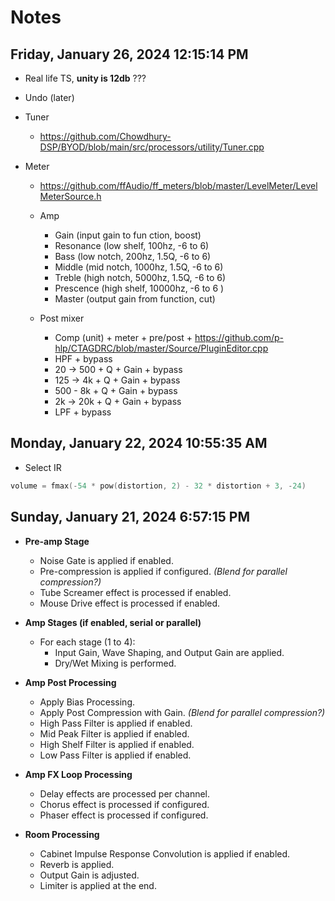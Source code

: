 # Notes

## Friday, January 26, 2024 12:15:14 PM

- Real life TS, **unity is 12db** ???
- Undo (later)
- Tuner
  - https://github.com/Chowdhury-DSP/BYOD/blob/main/src/processors/utility/Tuner.cpp

- Meter
  - https://github.com/ffAudio/ff_meters/blob/master/LevelMeter/LevelMeterSource.h

  - Amp
    - Gain (input gain to fun
    ction, boost)
    - Resonance (low shelf, 100hz, -6 to 6)
    - Bass (low notch, 200hz, 1.5Q, -6 to 6)
    - Middle (mid notch, 1000hz, 1.5Q, -6 to 6)
    - Treble (high notch, 5000hz, 1.5Q, -6 to 6)
    - Prescence (high shelf, 10000hz, -6 to 6 )
    - Master (output gain from function, cut)
  
  - Post mixer
    - Comp (unit) + meter + pre/post + https://github.com/p-hlp/CTAGDRC/blob/master/Source/PluginEditor.cpp
    - HPF + bypass
    - 20 -> 500 + Q + Gain + bypass
    - 125 -> 4k + Q + Gain + bypass
    - 500 - 8k + Q + Gain + bypass
    - 2k -> 20k + Q + Gain + bypass
    - LPF + bypass

## Monday, January 22, 2024 10:55:35 AM

- Select IR

```C++
volume = fmax(-54 * pow(distortion, 2) - 32 * distortion + 3, -24)
```

## Sunday, January 21, 2024 6:57:15 PM

- **Pre-amp Stage**
  - Noise Gate is applied if enabled.
  - Pre-compression is applied if configured. *(Blend for parallel compression?)*
  - Tube Screamer effect is processed if enabled.
  - Mouse Drive effect is processed if enabled.

- **Amp Stages (if enabled, serial or parallel)**
  - For each stage (1 to 4):
    - Input Gain, Wave Shaping, and Output Gain are applied.
    - Dry/Wet Mixing is performed.

- **Amp Post Processing**
  - Apply Bias Processing.
  - Apply Post Compression with Gain. *(Blend for parallel compression?)*
  - High Pass Filter is applied if enabled.
  - Mid Peak Filter is applied if enabled.
  - High Shelf Filter is applied if enabled.
  - Low Pass Filter is applied if enabled.

- **Amp FX Loop Processing**
  - Delay effects are processed per channel.
  - Chorus effect is processed if configured.
  - Phaser effect is processed if configured.

- **Room Processing**
  - Cabinet Impulse Response Convolution is applied if enabled.
  - Reverb is applied.
  - Output Gain is adjusted.
  - Limiter is applied at the end.